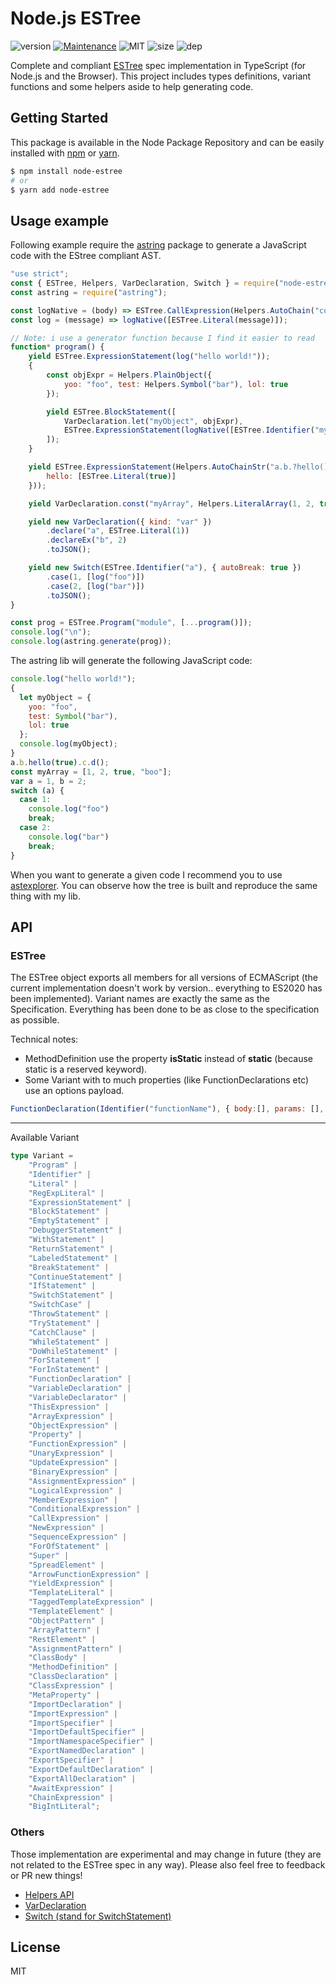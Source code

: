# Node.js ESTree
![version](https://img.shields.io/badge/dynamic/json.svg?url=https://raw.githubusercontent.com/fraxken/Node-Estree/master/package.json&query=$.version&label=Version)
[![Maintenance](https://img.shields.io/badge/Maintained%3F-yes-green.svg)](https://github.com/fraxken/Node-Estree/commit-activity)
![MIT](https://img.shields.io/github/license/mashape/apistatus.svg)
![size](https://img.shields.io/bundlephobia/min/node-estree)
![dep](https://img.shields.io/david/fraxken/Node-Estree)

Complete and compliant [ESTree](https://github.com/estree/estree) spec implementation in TypeScript (for Node.js and the Browser). This project includes types definitions, variant functions and some helpers aside to help generating code.

## Getting Started

This package is available in the Node Package Repository and can be easily installed with [npm](https://docs.npmjs.com/getting-started/what-is-npm) or [yarn](https://yarnpkg.com).

```bash
$ npm install node-estree
# or
$ yarn add node-estree
```

## Usage example

Following example require the [astring](https://github.com/davidbonnet/astring#readmes) package to generate a JavaScript code with the EStree compliant AST.

```js
"use strict";
const { ESTree, Helpers, VarDeclaration, Switch } = require("node-estree");
const astring = require("astring");

const logNative = (body) => ESTree.CallExpression(Helpers.AutoChain("console", "log"), body);
const log = (message) => logNative([ESTree.Literal(message)]);

// Note: i use a generator function because I find it easier to read
function* program() {
    yield ESTree.ExpressionStatement(log("hello world!"));
    {
        const objExpr = Helpers.PlainObject({
            yoo: "foo", test: Helpers.Symbol("bar"), lol: true
        });

        yield ESTree.BlockStatement([
            VarDeclaration.let("myObject", objExpr),
            ESTree.ExpressionStatement(logNative([ESTree.Identifier("myObject")]))
        ]);
    }

    yield ESTree.ExpressionStatement(Helpers.AutoChainStr("a.b.?hello().c.d()", {
        hello: [ESTree.Literal(true)]
    }));

    yield VarDeclaration.const("myArray", Helpers.LiteralArray(1, 2, true, "boo"));

    yield new VarDeclaration({ kind: "var" })
        .declare("a", ESTree.Literal(1))
        .declareEx("b", 2)
        .toJSON();

    yield new Switch(ESTree.Identifier("a"), { autoBreak: true })
        .case(1, [log("foo")])
        .case(2, [log("bar")])
        .toJSON();
}

const prog = ESTree.Program("module", [...program()]);
console.log("\n");
console.log(astring.generate(prog));
```

The astring lib will generate the following JavaScript code:
```js
console.log("hello world!");
{
  let myObject = {
    yoo: "foo",
    test: Symbol("bar"),
    lol: true
  };
  console.log(myObject);
}
a.b.hello(true).c.d();
const myArray = [1, 2, true, "boo"];
var a = 1, b = 2;
switch (a) {
  case 1:
    console.log("foo")
    break;
  case 2:
    console.log("bar")
    break;
}
```

When you want to generate a given code I recommend you to use [astexplorer](https://astexplorer.net/). You can observe how the tree is built and reproduce the same thing with my lib.

## API

### ESTree
The ESTree object exports all members for all versions of ECMAScript (the current implementation doesn't work by version.. everything to ES2020 has been implemented). Variant names are exactly the same as the Specification. Everything has been done to be as close to the specification as possible.

Technical notes:
- MethodDefinition use the property **isStatic** instead of **static** (because static is a reserved keyword).
- Some Variant with to much properties (like FunctionDeclarations etc) use an options payload.

```js
FunctionDeclaration(Identifier("functionName"), { body:[], params: [], async: true, generator: false, });
```

--- 

Available Variant
```ts
type Variant =
    "Program" |
    "Identifier" |
    "Literal" |
    "RegExpLiteral" |
    "ExpressionStatement" |
    "BlockStatement" |
    "EmptyStatement" |
    "DebuggerStatement" |
    "WithStatement" |
    "ReturnStatement" |
    "LabeledStatement" |
    "BreakStatement" |
    "ContinueStatement" |
    "IfStatement" |
    "SwitchStatement" |
    "SwitchCase" |
    "ThrowStatement" |
    "TryStatement" |
    "CatchClause" |
    "WhileStatement" |
    "DoWhileStatement" |
    "ForStatement" |
    "ForInStatement" |
    "FunctionDeclaration" |
    "VariableDeclaration" |
    "VariableDeclarator" |
    "ThisExpression" |
    "ArrayExpression" |
    "ObjectExpression" |
    "Property" |
    "FunctionExpression" |
    "UnaryExpression" |
    "UpdateExpression" |
    "BinaryExpression" |
    "AssignmentExpression" |
    "LogicalExpression" |
    "MemberExpression" |
    "ConditionalExpression" |
    "CallExpression" |
    "NewExpression" |
    "SequenceExpression" |
    "ForOfStatement" |
    "Super" |
    "SpreadElement" |
    "ArrowFunctionExpression" |
    "YieldExpression" |
    "TemplateLiteral" |
    "TaggedTemplateExpression" |
    "TemplateElement" |
    "ObjectPattern" |
    "ArrayPattern" |
    "RestElement" |
    "AssignmentPattern" |
    "ClassBody" |
    "MethodDefinition" |
    "ClassDeclaration" |
    "ClassExpression" |
    "MetaProperty" |
    "ImportDeclaration" |
    "ImportExpression" |
    "ImportSpecifier" |
    "ImportDefaultSpecifier" |
    "ImportNamespaceSpecifier" |
    "ExportNamedDeclaration" |
    "ExportSpecifier" |
    "ExportDefaultDeclaration" |
    "ExportAllDeclaration" |
    "AwaitExpression" |
    "ChainExpression" |
    "BigIntLiteral";
```

### Others

Those implementation are experimental and may change in future (they are not related to the ESTree spec in any way). Please also feel free to feedback or PR new things!

- [Helpers API](./docs/Helpers.md)
- [VarDeclaration](./docs/VarDeclaration.md)
- [Switch (stand for SwitchStatement)](./docs/Switch.md)

## License
MIT

